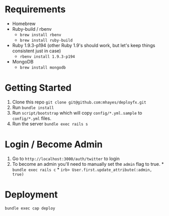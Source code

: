 Requirements
============

  * Homebrew
  * Ruby-build / rbenv
    * `brew install rbenv`
    * `brew install ruby-build`
  * Ruby 1.9.3-p194 (other Ruby 1.9's should work, but let's keep things consistent just in case)
    * `rbenv install 1.9.3-p194`
  * MongoDB
    * `brew install mongodb`
  
Getting Started
===============

  1. Clone this repo `git clone git@github.com:mhayes/deployfx.git`
  1. Run `bundle install`
  1. Run `script/bootstrap` which will copy `config/*.yml.sample` to `config/*.yml` files.
  1. Run the server `bundle exec rails s`

Login / Become Admin
====================


  1. Go to `http://localhost:3000/auth/twitter` to login
  1. To become an admin you'll need to manually set the `admin` flag to true.
    * `bundle exec rails c`
    * `irb> User.first.update_attribute(:admin, true)`

Deployment
==========

`bundle exec cap deploy`